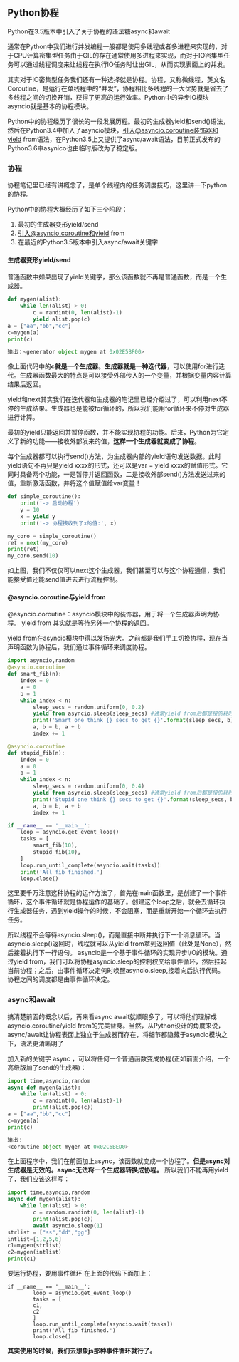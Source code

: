 ## Python协程
Python在3.5版本中引入了关于协程的语法糖async和await

通常在Python中我们进行并发编程一般都是使用多线程或者多进程来实现的，对于CPU计算密集型任务由于GIL的存在通常使用多进程来实现，而对于IO密集型任务可以通过线程调度来让线程在执行IO任务时让出GIL，从而实现表面上的并发。

其实对于IO密集型任务我们还有一种选择就是协程。协程，又称微线程，英文名Coroutine，是运行在单线程中的“并发”，协程相比多线程的一大优势就是省去了多线程之间的切换开销，获得了更高的运行效率。Python中的异步IO模块asyncio就是基本的协程模块。

Python中的协程经历了很长的一段发展历程。最初的生成器yield和send()语法，然后在Python3.4中加入了asyncio模块，引入@asyncio.coroutine装饰器和yield from语法，在Python3.5上又提供了async/await语法，目前正式发布的Python3.6中asynico也由临时版改为了稳定版。

### 协程
协程笔记里已经有讲概念了，是单个线程内的任务调度技巧，这里讲一下python的协程。

Python中的协程大概经历了如下三个阶段： 
1. 最初的生成器变形yield/send 
2. 引入@asyncio.coroutine和yield from 
3. 在最近的Python3.5版本中引入async/await关键字

#### 生成器变形yield/send

普通函数中如果出现了yield关键字，那么该函数就不再是普通函数，而是一个生成器。

``` python
def mygen(alist):
    while len(alist) > 0:
        c = randint(0, len(alist)-1)
        yield alist.pop(c)
a = ["aa","bb","cc"]
c=mygen(a)
print(c)

输出：<generator object mygen at 0x02E5BF00>
```

像上面代码中的**c就是一个生成器**。**生成器就是一种迭代器**，可以使用for进行迭代。生成器函数最大的特点是可以接受外部传入的一个变量，并根据变量内容计算结果后返回。 

yield和next其实我们在迭代器和生成器的笔记里已经介绍过了，可以利用next不停的生成结果。生成器也是能被for循环的，所以我们能用for循环来不停对生成器进行计算。

最初的yield只能返回并暂停函数，并不能实现协程的功能。后来，Python为它定义了新的功能——接收外部发来的值，**这样一个生成器就变成了协程**。

每个生成器都可以执行send()方法，为生成器内部的yield语句发送数据。此时yield语句不再只是yield xxxx的形式，还可以是var = yield xxxx的赋值形式。它同时具备两个功能，一是暂停并返回函数，二是接收外部send()方法发送过来的值，重新激活函数，并将这个值赋值给var变量！

``` python
def simple_coroutine():
    print('-> 启动协程')
    y = 10
    x = yield y
    print('-> 协程接收到了x的值:', x)

my_coro = simple_coroutine()
ret = next(my_coro)
print(ret)
my_coro.send(10)
```

如上图，我们不仅仅可以next这个生成器，我们甚至可以与这个协程通信，我们能接受值还能send值进去进行流程控制。

#### @asyncio.coroutine与yield from
@asyncio.coroutine：asyncio模块中的装饰器，用于将一个生成器声明为协程。
yield from 其实就是等待另外一个协程的返回。

yield from在asyncio模块中得以发扬光大。之前都是我们手工切换协程，现在当声明函数为协程后，我们通过事件循环来调度协程。

``` python
import asyncio,random
@asyncio.coroutine
def smart_fib(n):
    index = 0
    a = 0
    b = 1
    while index < n:
        sleep_secs = random.uniform(0, 0.2)
        yield from asyncio.sleep(sleep_secs) #通常yield from后都是接的耗时操作
        print('Smart one think {} secs to get {}'.format(sleep_secs, b))
        a, b = b, a + b
        index += 1

@asyncio.coroutine
def stupid_fib(n):
    index = 0
    a = 0
    b = 1
    while index < n:
        sleep_secs = random.uniform(0, 0.4)
        yield from asyncio.sleep(sleep_secs) #通常yield from后都是接的耗时操作
        print('Stupid one think {} secs to get {}'.format(sleep_secs, b))
        a, b = b, a + b
        index += 1

if __name__ == '__main__':
    loop = asyncio.get_event_loop()
    tasks = [
        smart_fib(10),
        stupid_fib(10),
    ]
    loop.run_until_complete(asyncio.wait(tasks))
    print('All fib finished.')
    loop.close()
```

这里要千万注意这种协程的运作方法了，首先在main函数里，是创建了一个事件循环，这个事件循环就是协程运作的基础了。创建这个loop之后，就会去循环执行生成器任务，遇到yield操作的时候，不会阻塞，而是重新开始一个循环去执行任务。

所以线程不会等待asyncio.sleep()，而是直接中断并执行下一个消息循环。当asyncio.sleep()返回时，线程就可以从yield from拿到返回值（此处是None），然后接着执行下一行语句。 
asyncio是一个基于事件循环的实现异步I/O的模块。通过yield from，我们可以将协程asyncio.sleep的控制权交给事件循环，然后挂起当前协程；之后，由事件循环决定何时唤醒asyncio.sleep,接着向后执行代码。 
协程之间的调度都是由事件循环决定。 

### async和await
搞清楚前面的概念以后，再来看async await就顺眼多了。可以将他们理解成asyncio.coroutine/yield from的完美替身。当然，从Python设计的角度来说，async/await让协程表面上独立于生成器而存在，将细节都隐藏于asyncio模块之下，语法更清晰明了

加入新的关键字 async ，可以将任何一个普通函数变成协程(正如前面介绍，一个高级版加了send的生成器)：

``` python
import time,asyncio,random
async def mygen(alist):
    while len(alist) > 0:
        c = randint(0, len(alist)-1)
        print(alist.pop(c))
a = ["aa","bb","cc"]
c=mygen(a)
print(c)

输出：
<coroutine object mygen at 0x02C6BED0>
```
在上面程序中，我们在前面加上async，该函数就变成一个协程了。**但是async对生成器是无效的。async无法将一个生成器转换成协程。** 所以我们不能再用yield了，我们应该这样写：

``` python
import time,asyncio,random
async def mygen(alist):
    while len(alist) > 0:
        c = random.randint(0, len(alist)-1)
        print(alist.pop(c))
        await asyncio.sleep(1) 
strlist = ["ss","dd","gg"]
intlist=[1,2,5,6]
c1=mygen(strlist)
c2=mygen(intlist)
print(c1)
```

要运行协程，要用事件循环 
在上面的代码下面加上：

```
if __name__ == '__main__':
        loop = asyncio.get_event_loop()
        tasks = [
        c1,
        c2
        ]
        loop.run_until_complete(asyncio.wait(tasks))
        print('All fib finished.')
        loop.close()
```


**其实使用的时候，我们去想象js那种事件循环就行了。**